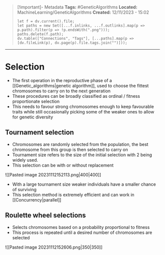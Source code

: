 > [!important]- Metadata
> **Tags:** #GeneticAlgorithms 
> **Located:** MachineLearning/GeneticAlgorithms
> **Created:** 12/11/2023 - 15:02
> ```dataviewjs
> let f = dv.current().file;
> let paths = new Set([...f.inlinks, ...f.outlinks].map(p => p.path).filter(p => !p.endsWith(".png")));
> paths.delete(f.path);
> dv.table(["Connections", "Tags"], [...paths].map(p => [dv.fileLink(p), dv.page(p).file.tags.join("")]));
> ```

___
# Selection
- The first operation in the reproductive phase of a [[Genetic_algorithms|genetic algorithm]], used to choose the fittest chromosomes to carry on to the next generation
- These procedures can be broadly classified as ordinal / fitness proportionate selection
- This needs to favour strong chromosomes enough to keep favourable traits while still occasionally picking some of the weaker ones to allow for genetic diversity 
## Tournament selection
- Chromosomes are randomly selected from the population,  the best chromosome from this group is then selected to carry on
- Tournament size refers to the size of the initial selection with 2 being widely used. 
- This selection can be with or without replacement 

![[Pasted image 20231112152113.png|400|400]]
- With a large tournament size weaker individuals have a smaller chance of surviving
- This selection method is extremely efficient and can work in [[Concurrency|parallel]]
## Roulette wheel selections 
- Selects chromosomes based on a probability proportional to fitness
- This process is repeated until a desired number of chromosomes are selected 

![[Pasted image 20231112152606.png|350|350]]